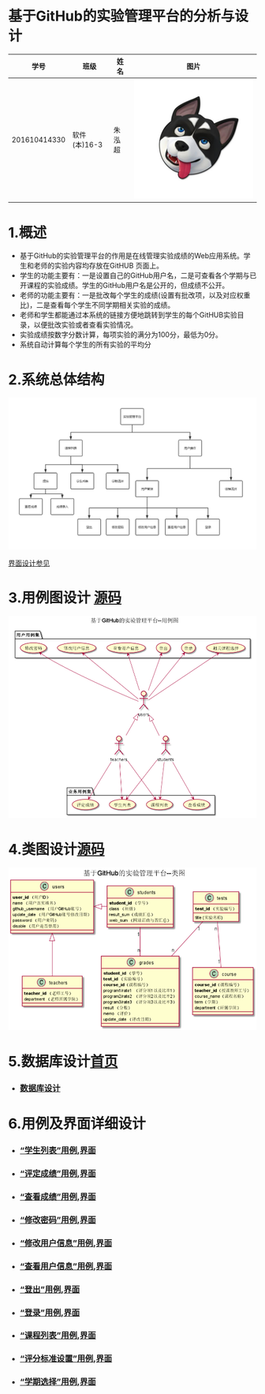 基于GitHub的实验管理平台的分析与设计
=========================
| 学号         | 班级         | 姓名 | 图片 |
|--------------|--------------|------|------|
| 201610414330 | 软件(本)16-3 | 朱泓超 |![image](https://github.com/z915287285/is_analysis/blob/master/test1/zz.jpg)
# 1.概述

- 基于GitHub的实验管理平台的作用是在线管理实验成绩的Web应用系统。学生和老师的实验内容均存放在GitHUB 页面上。
- 学生的功能主要有：一是设置自己的GitHub用户名，二是可查看各个学期与已开课程的实验成绩。学生的GitHub用户名是公开的，但成绩不公开。
- 老师的功能主要有：一是批改每个学生的成绩(设置有批改项，以及对应权重比)，二是查看每个学生不同学期相关实验的成绩。
- 老师和学生都能通过本系统的链接方便地跳转到学生的每个GitHUB实验目录，以便批改实验或者查看实验情况。
- 实验成绩按数字分数计算，每项实验的满分为100分，最低为0分。
- 系统自动计算每个学生的所有实验的平均分

# 2.系统总体结构

![image](https://github.com/z915287285/is_analysis/blob/master/test6/sys.png)

[界面设计参见](https://github.com/z915287285/is_analysis/blob/master/test6/ui/index.html)

# 3.用例图设计 [源码](https://github.com/z915287285/is_analysis/blob/master/test6/src/Usecase.puml)

![image](https://github.com/z915287285/is_analysis/blob/master/test6/Usecase.png)

# 4.类图设计[源码](https://github.com/z915287285/is_analysis/blob/master/test6/src/class.puml)

![image](https://github.com/z915287285/is_analysis/blob/master/test6/class.png)

# 5.数据库设计[首页](./README.md)

- ### [﻿数据库设计](https://github.com/z915287285/is_analysis/blob/master/test6/Database.md)

# 6.用例及界面详细设计

- ### [“学生列表”用例](./用例/stu_list.md),[界面](https://github.com/z915287285/is_analysis_test6/blob/master/ui/stu_list.html)
- ### [“评定成绩”用例](./用例/evaluate_grades.md),[界面](https://github.com/z915287285/is_analysis_test6/blob/master/ui/evaluate_grades.html)
- ### [“查看成绩”用例](./用例/inquiry.md),[界面](https://github.com/z915287285/is_analysis_test6/blob/master/ui/inquiry.html)
- ### [“修改密码”用例](./用例/modify_userpasswd.md),[界面](https://github.com/z915287285/is_analysis_test6/blob/master/ui/modify_userpasswd.html)
- ### [“修改用户信息”用例](./用例/modify_userInfor.md),[界面](https://github.com/z915287285/is_analysis_test6/blob/master/ui/modify_userinfo.html)
- ### [“查看用户信息”用例](./用例/inquiry_user.md),[界面](https://github.com/z915287285/is_analysis_test6/blob/master/ui/top_menu.html)
- ### [“登出”用例](./用例/Login_out.md),[界面](https://github.com/z915287285/is_analysis_test6/blob/master/ui/login_out.html)
- ### [“登录”用例](./用例/Login_in.md),[界面](https://github.com/z915287285/is_analysis_test6/blob/master/ui/login_in.html)
- ### [“课程列表”用例](./用例/Course_list.md),[界面](https://github.com/z915287285/is_analysis_test6/blob/master/ui/index.html)
- ### [“评分标准设置”用例](./用例/evaluate_principle.md),[界面](https://github.com/z915287285/is_analysis_test6/blob/master/ui/evaluate_principle.html)
- ### [“学期选择”用例](./用例/Term_select.md),[界面](https://github.com/z915287285/is_analysis_test6/blob/master/ui/term_select.html)
